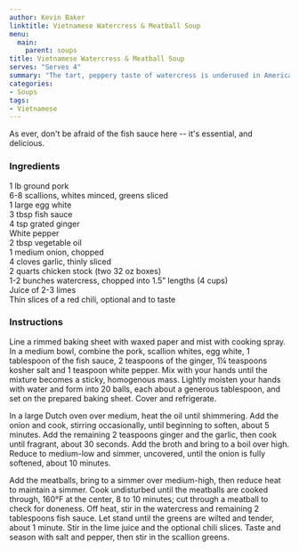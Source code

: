 ```yaml
---
author: Kevin Baker
linktitle: Vietnamese Watercress & Meatball Soup
menu:
  main:
    parent: soups
title: Vietnamese Watercress & Meatball Soup
serves: "Serves 4"
summary: "The tart, peppery taste of watercress is underused in American kitchens. Here, it's showcased set against the richness of pork and fragrant aromatics. "
categories:
- Soups
tags:
- Vietnamese
---
```

As ever, don't be afraid of the fish sauce here -- it's essential, and delicious.

### Ingredients

<div class="ingredient-list">

1 lb ground pork  
6-8 scallions, whites minced, greens sliced  
1 large egg white  
3 tbsp fish sauce  
4 tsp grated ginger   
White pepper  
2 tbsp vegetable oil  
1 medium onion, chopped  
4 cloves garlic, thinly sliced  
2 quarts chicken stock (two 32 oz boxes)  
1-2 bunches watercress, chopped into 1.5” lengths (4 cups)  
Juice of 2-3 limes  
Thin slices of a red chili, optional and to taste  

</div>

### Instructions

Line a rimmed baking sheet with waxed paper and mist with cooking spray. In a medium bowl, combine the pork, scallion whites, egg white, 1 tablespoon of the fish sauce, 2 teaspoons of the ginger, 1¼ teaspoons kosher salt and 1 teaspoon white pepper. Mix with your hands until the mixture becomes a sticky, homogenous mass. Lightly moisten your hands with water and form into 20 balls, each about a generous tablespoon, and set on the prepared baking sheet. Cover and refrigerate.

In a large Dutch oven over medium, heat the oil until shimmering. Add the onion and cook, stirring occasionally, until beginning to soften, about 5 minutes. Add the remaining 2 teaspoons ginger and the garlic, then cook until fragrant, about 30 seconds. Add the broth and bring to a boil over high. Reduce to medium-low and simmer, uncovered, until the onion is  fully softened, about 10 minutes.

Add the meatballs, bring to a simmer over medium-high, then reduce heat to maintain a simmer. Cook undisturbed until the meatballs are cooked through, 160°F at the center, 8 to 10 minutes; cut through a meatball to check for doneness. Off heat, stir in the watercress and remaining 2 tablespoons fish sauce. Let stand until the greens are wilted and tender, about 1 minute. Stir in the lime juice and the optional chili slices. Taste and season with salt and pepper, then stir in the scallion greens.